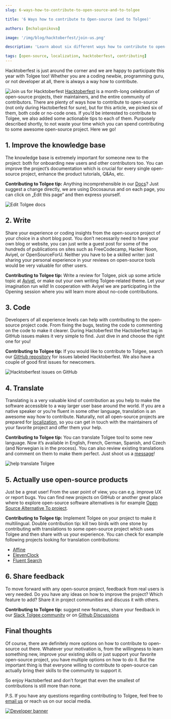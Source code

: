 ```yaml
---
slug: 6-ways-how-to-contribute-to-open-source-and-to-tolgee

title: '6 Ways how to contribute to Open-source (and to Tolgee)'

authors: [mchalupnikova]

image: '/img/blog/hacktoberfest/join-us.png'

description: 'Learn about six different ways how to contribute to open-source projects during Hacktoberfest. Explore how to contribute to Tolgee project.'

tags: [open-source, localization, hacktoberfest, contributing]
---
```


Hacktoberfest is just around the corner and we are happy to participate this year with Tolgee too! Whether you are a coding newbie, programming guru, or not developer at all, there is always a way how to contribute.

<!--truncate-->

![Join us for Hacktoberfest](/img/blog/hacktoberfest/join-us.png)
[Hacktoberfest](https://hacktoberfest.com) is a month-long celebration of open-source projects, their maintainers, and the entire community of contributors. There are plenty of ways how to contribute to open-source (not only during Hactoberfest for sure), but for this article, we picked six of them, both code or no-code ones. If you’d be interested to contribute to Tolgee, we also added some actionable tips to each of them. Purposely described shortly, to not waste your time which you can spend contributing to some awesome open-source project. Here we go!

## 1. Improve the knowledge base

The knowledge base is extremely important for someone new to the project: both for onboarding new users and other contributors too.
You can improve the project’s documentation which is crucial for every single open-source project, enhance the product tutorials, Q&As, etc.

**Contributing to Tolgee tip:** Anything incomprehensible in our [Docs](/platform/)? Just suggest a change directly, we are using Docosaurus and on each page, you can click on „Edit this page“ and then express yourself.

![Edit Tolgee docs](/img/blog/hacktoberfest/edit-docs.png)

## 2. Write

Share your experience or coding insights from the open-source project of your choice in a short blog post. You don’t necessarily need to have your own blog or website, you can just write a guest post for some of the hundreds of publications on sites such as FreeCodecamp, Hacker Noon, Aviyel, or OpenSourceForU. Neither you have to be a skilled writer: just sharing your personal experience in your reviews on open-source tools would be very valuable for other users.

**Contributing to Tolgee tip:** Write a review for Tolgee, pick up some article topic at [Aviyel](https://aviyel.com), or make out your own writing Tolgee-related theme. Let your imagination run wild! In cooperation with Aviyel we are participating in the Opening session where you will learn more about no-code contributions.

## 3. Code

Developers of all experience levels can help with contributing to the open-source project code. From fixing the bugs, testing the code to commenting on the code to make it clearer. During Hactoberfest the Hactoberfest tag in GitHub issues makes it very simple to find. Just dive in and choose the right one for you!

**Contributing to Tolgee tip:** If you would like to contribute to Tolgee, search our [GitHub repository](https://github.com/tolgee/tolgee-platform) for issues labeled Hacktoberfest. We also have a couple of good first issues for newcomers.

![Hacktoberfest issues on GitHub](/img/blog/hacktoberfest/hacktoberfest-issues.png)

## 4. Translate

Translating is a very valuable kind of contribution as you help to make the software accessible to a way larger user base around the world. If you are a native speaker or you’re fluent in some other language, translation is an awesome way how to contribute. Naturally, not all open-source projects are prepared for [localization](/blog/localization-basics-S01E01), so you can get in touch with the maintainers of your favorite project and offer them your help.

**Contributing to Tolgee tip:** You can translate Tolgee tool to some new language. Now it’s available in English, French, German, Spanish, and Czech (and Norwegian is in the process). You can also review existing translations and comment on them to make them perfect. Just shoot us a [message](mailto:info@tolgee.io)!

![help translate Tolgee](/img/blog/hacktoberfest/translate-tolgee.png)

## 5. Actually use open-source products

Just be a great user! From the user point of view, you can e.g. improve UX or report bugs. You can find new projects on GitHub or another great place where to explore open-source software alternatives is for example [Open Source Alternative To project](https://www.opensourcealternative.to).

**Contributing to Tolgee tip:** Implement Tolgee on your project to make it multilingual.
Double contribution tip: kill two birds with one stone by contributing with translations to some open-source project which uses Tolgee and then share with us your experience. You can check for example following projects looking for translation contributions:

- [Affine](https://docs.affine.pro/affine/internationalization/operation-guide)
- [ElevenClock](https://github.com/martinet101/ElevenClock/wiki#translating-elevenclock)
- [Fluent Search](https://www.fluentsearch.net/posts/fluent-search-version-09910)

## 6. Share feedback

To move forward with any open-source project, feedback from real users is very needed. Do you have any ideas on how to improve the project? Which feature to add? Share it in project communities and discuss it with others.

**Contributing to Tolgee tip:** suggest new features, share your feedback in our [Slack Tolgee community](https://join.slack.com/t/tolgeecommunity/shared_invite/zt-195isb5u8-_RcSRgVJfvgsPpOBIok~IQ) or on [Github Discussions](https://github.com/tolgee/tolgee-platform/discussions)

## Final thoughts

Of course, there are definitely more options on how to contribute to open-source out there. Whatever your motivation is, from the willingness to learn something new, improve your existing skills or just support your favorite open-source project, you have multiple options on how to do it. But the important thing is that everyone willing to contribute to open-source can actually bring their skills to the community to support it.

So enjoy Hactoberfest and don’t forget that even the smallest of contributions is still more than none.

P.S. If you have any questions regarding contributing to Tolgee, feel free to [email us](mailto:info@tolgee.io) or reach us on our social media.

[![Developer banner](/img/blog/blog-banners/banner-developer.webp)](https://app.tolgee.io/sign_up)
